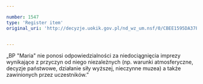 ```yaml
---

number: 1547
type: 'Register item'
original_uri: 'http://decyzje.uokik.gov.pl/nd_wz_um.nsf/0/CBEE1595DA37F5FDC125754E003B8785?OpenDocument'


---
```


„BP "Maria" nie ponosi odpowiedzialności za niedociągnięcia imprezy wynikające z przyczyn od niego niezależnych (np. warunki atmosferyczne, decyzje państwowe, działanie siły wyższej, nieczynne muzea) a także zawinionych przez uczestników.”
